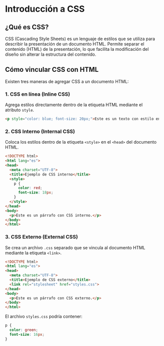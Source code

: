# Introducción a CSS

## ¿Qué es CSS?

CSS (Cascading Style Sheets) es un lenguaje de estilos que se utiliza para describir la presentación de un documento HTML. Permite separar el contenido (HTML) de la presentación, lo que facilita la modificación del diseño sin alterar la estructura del contenido.

## Cómo vincular CSS con HTML

Existen tres maneras de agregar CSS a un documento HTML:

### 1. CSS en línea (Inline CSS)

Agrega estilos directamente dentro de la etiqueta HTML mediante el atributo `style`.

```html
<p style="color: blue; font-size: 20px;">Este es un texto con estilo en línea.</p>
```

### 2. CSS Interno (Internal CSS)

Coloca los estilos dentro de la etiqueta `<style>` en el `<head>` del documento HTML.

```html
<!DOCTYPE html>
<html lang="es">
<head>
  <meta charset="UTF-8">
  <title>Ejemplo de CSS interno</title>
  <style>
    p {
      color: red;
      font-size: 18px;
    }
  </style>
</head>
<body>
  <p>Este es un párrafo con CSS interno.</p>
</body>
</html>
```

### 3. CSS Externo (External CSS)

Se crea un archivo `.css` separado que se vincula al documento HTML mediante la etiqueta `<link>`.

```html
<!DOCTYPE html>
<html lang="es">
<head>
  <meta charset="UTF-8">
  <title>Ejemplo de CSS externo</title>
  <link rel="stylesheet" href="styles.css">
</head>
<body>
  <p>Este es un párrafo con CSS externo.</p>
</body>
</html>
```

El archivo `styles.css` podría contener:

```css
p {
  color: green;
  font-size: 16px;
}
```
